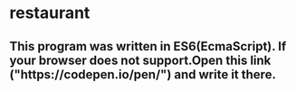 # restaurant
<h2>This program was written in ES6(EcmaScript). If your browser does not support.Open this link ("https://codepen.io/pen/") and write it there.</h2>
